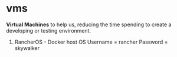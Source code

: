 # vms

**Virtual Machines** to help us, reducing the time spending to create a developing or testing environment.

 1. RancherOS - Docker host OS
 Username = rancher
 Password = skywalker
